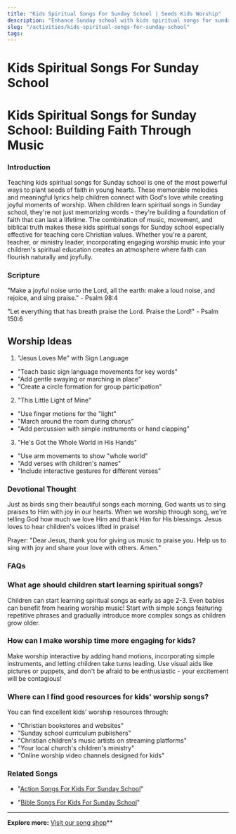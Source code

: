 ```yaml
---
title: "Kids Spiritual Songs For Sunday School | Seeds Kids Worship"
description: "Enhance Sunday school with kids spiritual songs for sunday school that teach faith through music. Educational worship resources for children."
slug: "/activities/kids-spiritual-songs-for-sunday-school"
tags:
---
```


# Kids Spiritual Songs For Sunday School

# Kids Spiritual Songs for Sunday School: Building Faith Through Music

### Introduction
Teaching kids spiritual songs for Sunday school is one of the most powerful ways to plant seeds of faith in young hearts. These memorable melodies and meaningful lyrics help children connect with God's love while creating joyful moments of worship. When children learn spiritual songs in Sunday school, they're not just memorizing words - they're building a foundation of faith that can last a lifetime. The combination of music, movement, and biblical truth makes these kids spiritual songs for Sunday school especially effective for teaching core Christian values. Whether you're a parent, teacher, or ministry leader, incorporating engaging worship music into your children's spiritual education creates an atmosphere where faith can flourish naturally and joyfully.

### Scripture
"Make a joyful noise unto the Lord, all the earth: make a loud noise, and rejoice, and sing praise." - Psalm 98:4

"Let everything that has breath praise the Lord. Praise the Lord!" - Psalm 150:6

## Worship Ideas
1. "Jesus Loves Me" with Sign Language
- "Teach basic sign language movements for key words"
- "Add gentle swaying or marching in place"
- "Create a circle formation for group participation"

2. "This Little Light of Mine"
- "Use finger motions for the "light"
- "March around the room during chorus"
- "Add percussion with simple instruments or hand clapping"

3. "He's Got the Whole World in His Hands"
- "Use arm movements to show "whole world"
- "Add verses with children's names"
- "Include interactive gestures for different verses"

### Devotional Thought
Just as birds sing their beautiful songs each morning, God wants us to sing praises to Him with joy in our hearts. When we worship through song, we're telling God how much we love Him and thank Him for His blessings. Jesus loves to hear children's voices lifted in praise!

Prayer: "Dear Jesus, thank you for giving us music to praise you. Help us to sing with joy and share your love with others. Amen."

### FAQs

### What age should children start learning spiritual songs?
Children can start learning spiritual songs as early as age 2-3. Even babies can benefit from hearing worship music! Start with simple songs featuring repetitive phrases and gradually introduce more complex songs as children grow older.

### How can I make worship time more engaging for kids?
Make worship interactive by adding hand motions, incorporating simple instruments, and letting children take turns leading. Use visual aids like pictures or puppets, and don't be afraid to be enthusiastic - your excitement will be contagious!

### Where can I find good resources for kids' worship songs?
You can find excellent kids' worship resources through:
- "Christian bookstores and websites"
- "Sunday school curriculum publishers"
- "Christian children's music artists on streaming platforms"
- "Your local church's children's ministry"
- "Online worship video channels designed for kids"

### Related Songs

- "[Action Songs For Kids For Sunday School](/activities/action-songs-for-kids-for-sunday-school/)"

- "[Bible Songs For Kids For Sunday School](/activities/bible-songs-for-kids-for-sunday-school/)"

---

**Explore more:** [Visit our song shop](https://seedskidsworship.com/shop)**

<!-- Schema Markup -->
<script type="application/ld+json">
{
  "@context": "https://schema.org",
  "@type": "MusicRecording",
  "name": "Kids Spiritual Songs For Sunday School",
  "byArtist": {
    "@type": "MusicGroup",
    "name": "Seeds Kids Worship"
  },
  "isFamilyFriendly": true,
  "url": "https://seedskidsworship.com/activities/kids-spiritual-songs-for-sunday-school/"
}
</script>